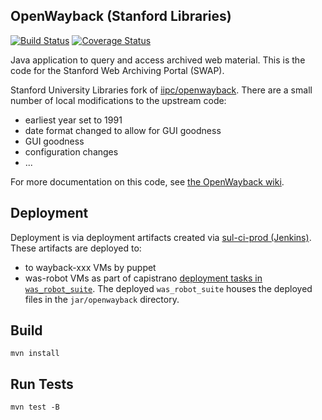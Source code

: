 ## OpenWayback (Stanford Libraries)

[![Build Status](https://travis-ci.com/sul-dlss/openwayback.svg?branch=master)](https://travis-ci.com/sul-dlss/openwayback)
[![Coverage Status](https://coveralls.io/repos/github/sul-dlss/openwayback/badge.svg)](https://coveralls.io/github/sul-dlss/openwayback)

Java application to query and access archived web material. This is the code for the Stanford Web Archiving Portal (SWAP).

Stanford University Libraries fork of [iipc/openwayback](https://github.com/iipc/openwayback).  There are a small number of local modifications to the upstream code:

- earliest year set to 1991
- date format changed to allow for GUI goodness
- GUI goodness
- configuration changes
- ...

For more documentation on this code, see [the OpenWayback wiki][1].

[1]: https://github.com/iipc/openwayback/wiki

## Deployment

Deployment is via deployment artifacts created via [sul-ci-prod (Jenkins)](https://sul-ci-prod.stanford.edu/job/SUL-DLSS/job/openwayback/).  These artifacts are deployed to:
- to wayback-xxx VMs by puppet
- was-robot VMs as part of capistrano [deployment tasks in `was_robot_suite`](https://github.com/sul-dlss/was_robot_suite/blob/master/config/deploy.rb#L47-L54). The deployed `was_robot_suite` houses the deployed files in the `jar/openwayback` directory.

## Build
```
mvn install
```

## Run Tests
```
mvn test -B
```
